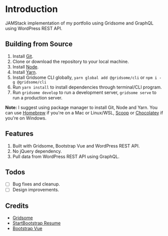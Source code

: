 # Introduction

JAMStack implementation of my portfolio using Gridsome and GraphQL using WordPress REST API.

## Building from Source

1. Install [Git](https://git-scm.com/).
2. Clone or download the repository to your local machine.
3. Install [Node](https://nodejs.org/en/).
4. Install [Yarn](https://yarnpkg.org).
5. Install Gridsome CLI globally, `yarn global add @gridsome/cli` or `npm i -g @gridsome/cli`
6. Run `yarn install` to install dependencies through terminal/CLI program.
7. Run `gridsome develop` to run a development server, `gridsome serve` to run a production server.

 **Note:** I suggest using package manager to install Git, Node and Yarn. You can use [Homebrew](httsp://brew.sh) if you're on a Mac or Linux/WSL, [Scoop](https://scoop.sh) or [Chocolatey](https://chocolatey.org/) if you're on Windows.

## Features

1. Built with Gridsome, Bootstrap Vue and WordPress REST API.
2. No jQuery dependency.
3. Pull data from WordPress REST API using GraphQL.

## Todos

- [ ] Bug fixes and cleanup.
- [ ] Design improvements.

## Credits

* [Gridsome](https://gridsome.org)
* [StartBootstrap Resume](https://github.com/BlackrockDigital/startbootstrap-resume)
* [Bootstrap Vue](https://bootstrap-vue.js.org/)